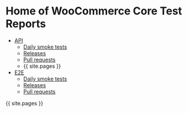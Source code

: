 # Home of WooCommerce Core Test Reports

- [API](./api/)
    - [Daily smoke tests](./api/daily/)
    - [Releases](./api/release/)
    - [Pull requests](./api/pr/)
    - {{ site.pages }}
- [E2E](./e2e/)
    - [Daily smoke tests](./e2e/daily/)
    - [Releases](./e2e/release/)
    - [Pull requests](./e2e/pr/)

{{ site.pages }}